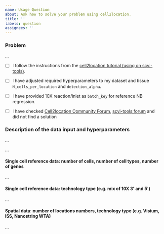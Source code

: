 ```yaml
---
name: Usage Question
about: Ask how to solve your problem using cell2location.
title: ''
labels: question
assignees: ''
---
```


### Problem

<!-- Please describe your problem below: -->
...

- [ ] I follow the instructions from the [cell2location tutorial (using on scvi-tools)](https://cell2location.readthedocs.io/en/latest/notebooks/cell2location_tutorial.html).
- [ ] I have adjusted required hyperparameters to my dataset and tissue `N_cells_per_location` and `detection_alpha`.
- [ ] I have provided 10X reaction/inlet as `batch_key` for reference NB regression.
- [ ] I have checked [Cell2location Community Forum](https://github.com/BayraktarLab/cell2location/discussions), [scvi-tools forum](https://discourse.scvi-tools.org/) and did not find a solution


### Description of the data input and hyperparameters

<!-- Please briefly describe your : -->
...

<!-- Please briefly describe your spatial data: -->
...

#### Single cell reference data: number of cells, number of cell types, number of genes

<!-- Please add this info: -->
...

#### Single cell reference data: technology type (e.g. mix of 10X 3' and 5')

<!-- Please add this info: -->
...

#### Spatial data: number of locations numbers, technology type (e.g. Visium, ISS, Nanostring WTA)

<!-- Please add this info: -->
...

